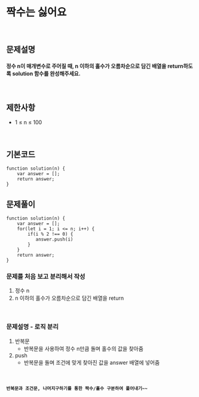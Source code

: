 # 짝수는 싫어요

<br>

## 문제설명
#### 정수 n이 매개변수로 주어질 때, n 이하의 홀수가 오름차순으로 담긴 배열을 return하도록 solution 함수를 완성해주세요.

<br>

## 제한사항
* 1 ≤ n ≤ 100


<br>

## 기본코드
```
function solution(n) {
    var answer = [];
    return answer;
}
```


## 문제풀이
```
function solution(n) {
    var answer = [];
    for(let i = 1; i <= n; i++) {
        if(i % 2 !== 0) {
           answer.push(i) 
        }
    }
    return answer;
}
```
### 문제를 처음 보고 분리해서 작성
1. 정수 n
2. n 이하의 홀수가 오름차순으로 담긴 배열을 return

<br>

### 문제설명 - 로직 분리
1. 반복문
   - 반복문을 사용하여 정수 n만큼 돌며 홀수의 값을 찾아줌
2. push
   - 반복문을 돌며 조건에 맞게 찾아진 값을 answer 배열에 넣어줌   


<br>

#### `반복문과 조건문, 나머지구하기를 통한 짝수/홀수 구분하여 풀어내기~~`

